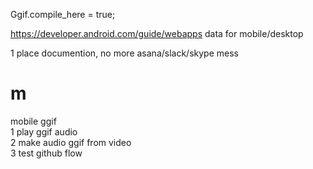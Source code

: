 Ggif.compile_here = true; 

https://developer.android.com/guide/webapps data for mobile/desktop   

1 place documention, no more asana/slack/skype mess  

# m
mobile ggif  
1 play ggif audio  
2 make audio ggif from video  
3 test github flow 

